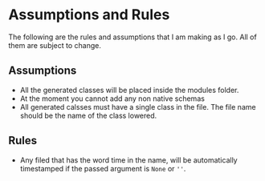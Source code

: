 # Assumptions and Rules

The following are the rules and assumptions that I am making as I go. 
All of them are subject to change.

## Assumptions

- All the generated classes will be placed inside the modules folder.
- At the moment you cannot add any non native schemas
- All generated calsses must have a single class in the file. 
The file name should be the name of the class lowered.

## Rules

- Any filed that has the word time in the name, will be automatically timestamped
if the passed argument is `None` or `''`.